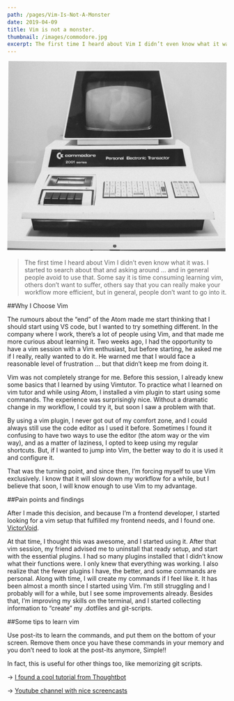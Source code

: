 ```yaml
---
path: /pages/Vim-Is-Not-A-Monster
date: 2019-04-09
title: Vim is not a monster.
thumbnail: /images/commodore.jpg
excerpt: The first time I heard about Vim I didn’t even know what it was. I started to search about that and asking around … and in general people avoid to use that. Some say it is time consuming learning vim, others don’t want to suffer, others say that you can really make your workflow more efficient, but in general, people don’t want to go into it.
---
```


![](./commodore.jpg)

> The first time I heard about Vim I didn’t even know what it was. I started to search about that and asking around … and in general people avoid to use that. Some say it is time consuming learning vim, others don’t want to suffer, others say that you can really make your
> workflow more efficient, but in general, people don’t want to go into it.

##Why I Choose Vim

The rumours about the “end” of the Atom made me start thinking that I should start using VS code, but I wanted to try something different. In the company where I work, there’s a lot of people using Vim, and that made me more curious about learning it.
Two weeks ago, I had the opportunity to have a vim session with a Vim enthusiast, but before starting, he asked me if I really, really wanted to do it. He warned me that I would face a reasonable level of frustration … but that didn’t keep me from doing it.

Vim was not completely strange for me. Before this session, I already knew some basics that I learned by using Vimtutor. To practice what I learned on vim tutor and while using Atom, I installed a vim plugin to start using some commands. The experience was surprisingly nice. Without a dramatic change in my workflow, I could try it, but soon I saw a problem with that.

By using a vim plugin, I never got out of my comfort zone, and I could always still use the code editor as I used it before. Sometimes I found it confusing to have two ways to use the editor (the atom way or the vim way), and as a matter of laziness, I opted to keep using my regular shortcuts.
But, if I wanted to jump into Vim, the better way to do it is used it and configure it.

That was the turning point, and since then, I’m forcing myself to use Vim exclusively. I know that it will slow down my workflow for a while, but I believe that soon, I will know enough to use Vim to my advantage.

##Pain points and findings

After I made this decision, and because I’m a frontend developer, I started looking for a vim setup that fulfilled my frontend needs, and I found one. [VictorVoid](https://github.com/VictorVoid/vim-frontend/).

At that time, I thought this was awesome, and I started using it.
After that vim session, my friend advised me to uninstall that ready setup, and start with the essential plugins. I had so many plugins installed that I didn’t know what their functions were.
I only knew that everything was working. I also realize that the fewer plugins I have, the better, and some commands are personal. Along with time, I will create my commands if I feel like it.
It has been almost a month since I started using Vim. I’m still struggling and I probably will for a while, but I see some improvements already. Besides that, I’m improving my skills on the terminal, and I started collecting information to “create” my .dotfiles and git-scripts.

##Some tips to learn vim

Use post-its to learn the commands, and put them on the bottom of your screen. Remove them once you have these commands in your memory and you don’t need to look at the post-its anymore, Simple!!

In fact, this is useful for other things too, like memorizing git scripts.

→ [I found a cool tutorial from Thoughtbot](https://www.thoughtbot.com/upcase)

→ [Youtube channel with nice screencasts](https://www.youtube.com/channel/UCXPHFM88IlFn68OmLwtPmZA)

